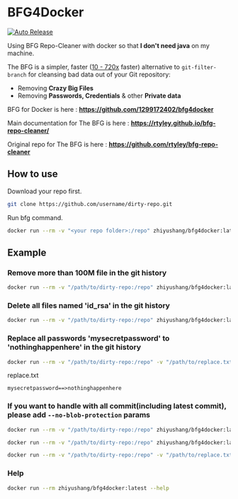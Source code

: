 # BFG4Docker

[![Auto Release](https://github.com/1299172402/bfg4docker/actions/workflows/build.yml/badge.svg)](https://github.com/1299172402/bfg4docker/actions/workflows/build.yml)

Using BFG Repo-Cleaner with docker so that **I don't need java** on my machine.

The BFG is a simpler, faster ([10 - 720x](https://docs.google.com/spreadsheet/ccc?key=0AsR1d5Zpes8HdER3VGU1a3dOcmVHMmtzT2dsS2xNenc) faster)
alternative to `git-filter-branch` for cleansing bad data out of your Git repository:

* Removing **Crazy Big Files**
* Removing **Passwords, Credentials** & other **Private data**

BFG for Docker is here : **https://github.com/1299172402/bfg4docker**

Main documentation for The BFG is here : **https://rtyley.github.io/bfg-repo-cleaner/**

Original repo for The BFG is here : **https://github.com/rtyley/bfg-repo-cleaner**

## How to use

Download your repo first.

```bash
git clone https://github.com/username/dirty-repo.git
```

Run bfg command.

```bash
docker run --rm -v "<your repo folder>:/repo" zhiyushang/bfg4docker:latest <command>
```

## Example

### Remove more than 100M file in the git history

```bash
docker run --rm -v "/path/to/dirty-repo:/repo" zhiyushang/bfg4docker:latest --strip-blobs-bigger-than 100M
```

### Delete all files named 'id_rsa' in the git history

```bash
docker run --rm -v "/path/to/dirty-repo:/repo" zhiyushang/bfg4docker:latest --delete-files id_rsa
```

### Replace all passwords 'mysecretpassword' to 'nothinghappenhere' in the git history

```bash
docker run --rm -v "/path/to/dirty-repo:/repo" -v "/path/to/replace.txt:/passwords.txt" zhiyushang/bfg4docker:latest --replace-text /passwords.txt
```

replace.txt
```
mysecretpassword==>nothinghappenhere
```

### If you want to handle with all commit(including latest commit), please add `--no-blob-protection` params

```bash
docker run --rm -v "/path/to/dirty-repo:/repo" zhiyushang/bfg4docker:latest --strip-blobs-bigger-than 100M --no-blob-protection
```

```bash
docker run --rm -v "/path/to/dirty-repo:/repo" zhiyushang/bfg4docker:latest --delete-files id_rsa --no-blob-protection
```

```bash
docker run --rm -v "/path/to/dirty-repo:/repo" -v "/path/to/replace.txt:/passwords.txt" zhiyushang/bfg4docker:latest --replace-text /passwords.txt --no-blob-protection
```

### Help

```bash
docker run --rm zhiyushang/bfg4docker:latest --help
```
